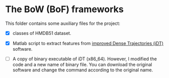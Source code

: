 The BoW (BoF) frameworks
========================

This folder contains some auxiliary files for the project: 

-[x] classes of HMDB51 dataset.

-[x] Matlab script to extract features from [improved Dense Trajectories (iDT)](http://lear.inrialpes.fr/~wang/improved_trajectories) software.

-[ ] A copy of binary executable of iDT (x86_64). However, I modified the code and a new name of binary file. You can download the original software and change the command according to the original name.